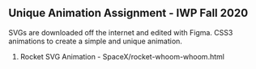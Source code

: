 ## Unique Animation Assignment - IWP Fall 2020

SVGs are downloaded off the internet and edited with Figma. CSS3 animations to create a simple and unique animation. 

1. Rocket SVG Animation - SpaceX/rocket-whoom-whoom.html